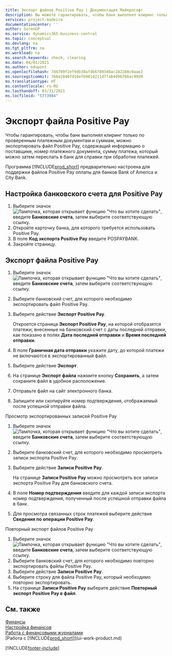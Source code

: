 ```yaml
---
title: Экспорт файлов Positive Pay | Документация Майкрософт
description: Вы можете гарантировать, чтобы банк выполнял клиринг только проверенных платежных документов и сумм путем экспорта файла Positive Pay, содержащего сведения о поставщике и платеже.
services: project-madeira
documentationcenter: ''
author: SorenGP
ms.service: dynamics365-business-central
ms.topic: conceptual
ms.devlang: na
ms.tgt_pltfrm: na
ms.workload: na
ms.search.keywords: check, clearing
ms.date: 04/01/2021
ms.author: edupont
ms.openlocfilehash: 7d4789f2ef9db38afdb67893d8ac242288c0aae2
ms.sourcegitcommit: 766e2840fd16efb901d211d7fa64d96766ac99d9
ms.translationtype: HT
ms.contentlocale: ru-RU
ms.lasthandoff: 03/31/2021
ms.locfileid: "5773984"
---
```

# <a name="export-a-positive-pay-file"></a>Экспорт файла Positive Pay
Чтобы гарантировать, чтобы банк выполнял клиринг только по проверенным платежным документам и суммам, можно экспортировать файл Positive Pay, содержащий информацию о поставщике, номер платежного документа, сумму платежа, который можно затем переслать в банк для справки при обработке платежей.

Программа [!INCLUDE[prod_short](includes/prod_short.md)] предварительно настроена для поддержки файлов Positive Pay оплаты для банков Bank of America и City Bank.

## <a name="to-set-up-a-bank-account-for-positive-pay"></a>Настройка банковского счета для Positive Pay
1. Выберите значок ![Лампочка, которая открывает функцию "Что вы хотите сделать"](media/ui-search/search_small.png "Что вы хотите сделать"), введите **Банковские счета**, затем выберите соответствующую ссылку.
2. Откройте карточку банка, для которого требуется использовать Positive Pay.
3. В поле **Код экспорта Positive Pay** введите POSPAYBANK.
4. Закройте страницу.

## <a name="to-export-a-positive-pay-file"></a>Экспорт файла Positive Pay
1. Выберите значок ![Лампочка, которая открывает функцию "Что вы хотите сделать"](media/ui-search/search_small.png "Что вы хотите сделать"), введите **Банковские счета**, затем выберите соответствующую ссылку.
2. Выберите банковский счет, для которого необходимо экспортировать файл Positive Pay.
3. Выберите действие **Экспорт Positive Pay**.

    Откроется страница **Экспорт Positive Pay**, на которой отобразятся платежи, внесенные на банковский счет с даты последней отправки, как показано в полях **Дата последней отправки** и **Время последней отправки**.
4. В поле **Граничная дата отправки** укажите дату, до которой платежи не включаются в экспортированный файл.
5. Выберите действие **Экспорт**.
6. На странице **Экспорт файла** нажмите кнопку **Сохранить**, а затем сохраните файл в удобное расположение.
7. Отправьте файл на сайт электронного банка.
8. Запишите или скопируйте номер подтверждения, отображаемый после успешной отправки файла.

Просмотр экспортированных записей Positive Pay

1. Выберите значок ![Лампочка, которая открывает функцию "Что вы хотите сделать"](media/ui-search/search_small.png "Что вы хотите сделать"), введите **Банковские счета**, затем выберите соответствующую ссылку.
2. Выберите банковский счет, для которого необходимо просмотреть записи экспорта Positive Pay.
3. Выберите действие **Записи Positive Pay**.

    На странице **Записи Positive Pay** можно просмотреть все записи экспорта Positive Pay для банковского счета.
4. В поле **Номер подтверждения** введите для каждой записи экспорта номер подтверждения, полученный после успешной отправки файла в банк.
5. Для просмотра связанных строк платежей выберите действие **Сведения по операции Positive Pay**.

Повторный экспорт файлов Positive Pay

1. Выберите значок ![Лампочка, которая открывает функцию "Что вы хотите сделать"](media/ui-search/search_small.png "Что вы хотите сделать"), введите **Банковские счета**, затем выберите соответствующую ссылку.
2. Выберите банковский счет, для которого необходимо повторно экспортировать файлы Positive Pay.
3. Выберите действие **Записи Positive Pay**.
4. Выберите строку для файла Positive Pay, который необходимо повторно экспортировать.
5. На странице **Записи Positive Pay** выберите действие **Повторный экспорт Positive Pay в файл**.

## <a name="see-also"></a>См. также
[Финансы](finance.md)  
[Настройка финансов](finance-setup-finance.md)  
[Работа с финансовыми журналами](ui-work-general-journals.md)  
[Работа с [!INCLUDE[prod_short](includes/prod_short.md)]](ui-work-product.md)


[!INCLUDE[footer-include](includes/footer-banner.md)]
